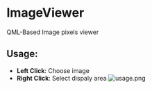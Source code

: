 # ImageViewer
QML-Based Image pixels viewer

## Usage:
+ **Left Click**: Choose image
+ **Right Click**: Select dispaly area
![usage.png](https://s1.328888.xyz/2022/05/06/4UWa2.png)
